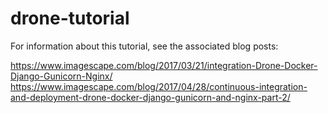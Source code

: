 # drone-tutorial

For information about this tutorial, see the associated blog posts: 

https://www.imagescape.com/blog/2017/03/21/integration-Drone-Docker-Django-Gunicorn-Nginx/
https://www.imagescape.com/blog/2017/04/28/continuous-integration-and-deployment-drone-docker-django-gunicorn-and-nginx-part-2/
